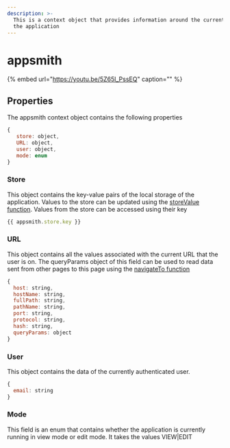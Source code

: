 ```yaml
---
description: >-
  This is a context object that provides information around the current state of
  the application
---
```


# appsmith

{% embed url="https://youtu.be/5Z65l_PssEQ" caption="" %}

## Properties

The appsmith context object contains the following properties

```javascript
{
   store: object,
   URL: object,
   user: object,
   mode: enum
}
```

### Store

This object contains the key-value pairs of the local storage of the application. Values to the store can be updated using the [storeValue function](store-value.md). Values from the store can be accessed using their key

```javascript
{{ appsmith.store.key }}
```

### URL

This object contains all the values associated with the current URL that the user is on. The queryParams object of this field can be used to read data sent from other pages to this page using the [navigateTo function](navigateto.md)

```javascript
{
  host: string,
  hostName: string,
  fullPath: string,
  pathName: string,
  port: string,
  protocol: string,
  hash: string,
  queryParams: object
}
```

### User

This object contains the data of the currently authenticated user.

```javascript
{
  email: string
}
```

### Mode

This field is an enum that contains whether the application is currently running in view mode or edit mode. It takes the values VIEW\|EDIT

